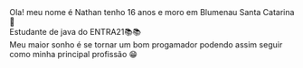 </h1>Ola! meu nome é Nathan tenho 16 anos e moro em Blumenau Santa Catarina 👋</h1>
<br>
</h1>Estudante de java do ENTRA21📚📚 </h1>
<br>
</h1>Meu maior sonho é se tornar um bom progamador podendo assim seguir como minha principal profissão 😁</h1>

<!--
**nathanluizl/nathanluizl** is a ✨ _special_ ✨ repository because its `README.md` (this file) appears on your GitHub profile.

Here are some ideas to get you started:

- 🔭 I’m currently working on ...
- 🌱 I’m currently learning ...
- 👯 I’m looking to collaborate on ...
- 🤔 I’m looking for help with ...
- 💬 Ask me about ...
- 📫 How to reach me: ...
- 😄 Pronouns: ...
- ⚡ Fun fact: ...
-->
